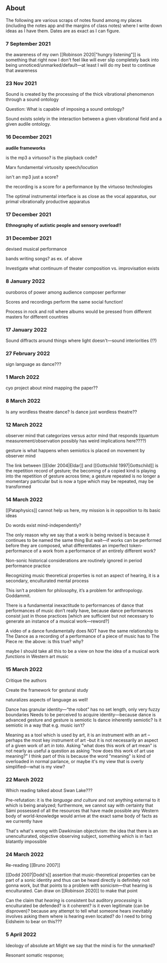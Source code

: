 ## About
The following are various scraps of notes found among my places (including the notes app and the margins of class notes) where I write down ideas as I have them. Dates are as exact as I can figure.

### 7 September 2021
the awareness of my own [[Robinson 2020|"hungry listening"]] is something that right now I don't feel like will ever slip completely back into being unnoticed/unmarked/default—at least I will do my best to continue that awareness

### 23 Nov 2021
Sound is created by the processing of the thick vibrational phenomenon through a sound ontology

Question: What is capable of imposing a sound ontology?

Sound exists solely in the interaction between a given vibrational field and a given audile ontology.

### 16 December 2021
**audile frameworks**

is the mp3 a virtuoso? is the playback code? 

Marx fundamental virtuosity speech/locution 

isn't an mp3 just a score?

the recording is a score for a performance by the virtuoso technologies 

The optimal instrumental interface is as close as the vocal apparatus, our primal vibrationally productive apparatus

### 17 December 2021
**Ethnography of autistic people and sensory overload!!**

### 31 December 2021
devised musical performance

bands writing songs? as ex. of above

Investigate what continuum of theater composition vs. improvisation exists

### 8 January 2022
ouroboros of power among audience composer performer

Scores and recordings perform the same social function!

Process in rock and roll where albums would be pressed from different masters for different countries

### 17 January 2022
Sound diffracts around things where light doesn't—sound interiorities (!?)

### 27 February 2022
sign language as dance???

### 1 March 2022
cyo project about mind mapping the paper??

### 8 March 2022
Is any wordless theatre dance? Is dance just wordless theatre??

### 12 March 2022
observer mind that categorizes versus actor mind that responds
(quantum measurement/observation possibly has weird implications here????)

gesture is what happens when semiotics is placed on movement by observer mind

The link between [[Elder 2004|Eldar]] and [[Gottschild 1997|Gottschild]] is the repetition record of gesture; the becoming of a copied kind is playing into the repetition of gesture across time; a gesture repeated is no longer a momentary particular but is now a type which may be repeated, may be transformed

### 14 March 2022
[[Pataphysics]] cannot help us here, my mission is in opposition to its basic ideas

Do words exist mind-independently?

The only reason why we say that a work is being revised is because it continues to be named the same thing
But wait—if works can be performed before they are composed, what differentiates an imperfect token-performance of a work from a performance of an entirely different work?

Non-sonic historical considerations are routinely ignored in period performance practice

Recognizing music theoretical properties is not an aspect of hearing, it is a secondary, enculturated mental process


This isn’t a problem for philosophy, it’s a problem for anthropology. Goddammit.

There is a fundamental inexactitude to performances of dance that performances of music don’t really have, because dance performances consist just in those practices \[which are sufficient but not necessary to generate an instance of a musical work—reword?\]

A video of a dance fundamentally does NOT have the same relationship to The Dance as a recording of a performance of a piece of music has to The Piece
re: the above: is this true? why?

maybe I should take all this to be a view on how the idea of a musical work *functions* in Western art music

### 15 March 2022
Critique the authors

Create the framework for gestural study 


naturalizes aspects of language as well!

Dance has granular identity—“the robot” has no set length, only very fuzzy boundaries
Needs to be perceived to acquire identity—because dance is advanced gesture and gesture is semiotic
Is dance inherently semiotic? Is it semiotic in a way that e.g. music isn’t?


Meaning as a tool which is used by art, it is an instrument with an art – perhaps the most key instrument of art –but it is not necessarily an aspect of a given work of art *in toto.* Asking "what does this work of art mean" is not nearly as useful a question as asking "how does this work of art use meaning?" 
I think part of this is because the word "meaning" is kind of overloaded in normal parlance, or maybe it's my view that is overly simplified—what is my view?

### 22 March 2022
Which reading talked about Swan Lake???

Pre-refutation: it is the *language and culture* and not anything external to it which is being analyzed; furthermore, we cannot say with certainty that Sámi possessed of all the resources that have made possible any Western body of world-knowledge would arrive at the exact same body of facts as we currently have

That's what's wrong with Dawkinsian objectivism: the idea that there is an unenculturated, objective observing subject, something which is in fact blatantly impossible

### 24 March 2022
Re-reading [[Bruno 2007]]

[[Dodd 2007|Dodd's]] assertion that music-theoretical properties can be part of a sonic identity and thus can be heard directly is definitely noit gonna work, but that points to a problem with sonicism—that hearing is enculturated. Can draw on [[Robinson 2020]] to make that point

Can the claim that *hearing* is consistent but auditory *processing* is enculturated be defended? is it coherent? is it even legitimate (can be disproven)? because any attempt to tell what someone hears inevitably involves asking them
where is hearing even located?
do I need to bring Eidsheim to bear on this???

### 5 April 2022
Ideology of absolute art
Might we say that the mind is for the unmarked?

Resonant somatic response;